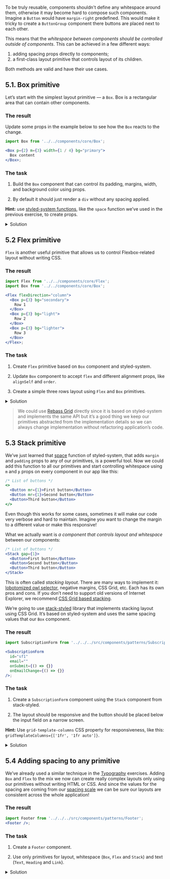 To be truly reusable, components shouldn't define any whitespace around them, otherwise it may become hard to compose such components. Imagine a `Button` would have `margin-right` predefined. This would make it tricky to create a `ButtonGroup` component there buttons are placed next to each other.

This means that the _whitespace between components should be controlled outside of components_. This can be achieved in a few different ways:

1. adding spacing props directly to components;
2. a first-class layout primitive that controls layout of its children.

Both methods are valid and have their use cases.

## 5.1. Box primitive

Let’s start with the simplest layout primitive — a `Box`. Box is a rectangular area that can contain other components.

### The result

Update some props in the example below to see how the `Box` reacts to the change.

```jsx
import Box from '../../components/core/Box';

<Box p={2} m={3} width={1 / 4} bg="primary">
  Box content
</Box>;
```

### The task

1. Build the `Box` component that can control its padding, margins, width, and background color using props.

2. By default it should just render a `div` without any spacing applied.

**Hint:** use [styled-system functions](https://styled-system.com/api), like the `space` function we’ve used in the previous exercise, to create props.

<details>
 <summary>Solution</summary>

```js static
import styled from 'styled-components';
import { space, color, width } from 'styled-system';

const Box = styled('div')(
  {
    boxSizing: 'border-box'
  },
  space,
  color,
  width
);

Box.propTypes = {
  ...space.propTypes,
  ...color.propTypes,
  ...width.propTypes
};

/** @component */
export default Box;
```

</details>

## 5.2 Flex primitive

`Flex` is another useful primitive that allows us to control Flexbox-related layout without writing CSS.

### The result

```jsx
import Flex from '../../components/core/Flex';
import Box from '../../components/core/Box';

<Flex flexDirection="column">
  <Box p={3} bg="secondary">
    Row 1
  </Box>
  <Box p={3} bg="light">
    Row 2
  </Box>
  <Box p={3} bg="lighter">
    Row 3
  </Box>
</Flex>;
```

### The task

1. Create `Flex` primitive based on `Box` component and styled-system.

2. Update `Box` component to accept `flex` and different alignment props, like `alignSelf` and `order`.

3. Create a simple three rows layout using `Flex` and `Box` primitives.

<details>
 <summary>Solution</summary>

```js static
import styled from 'styled-components';
import {
  flexWrap,
  flexDirection,
  alignItems,
  justifyContent
} from 'styled-system';
import Box from '../Box';

const Flex = styled(Box)(
  {
    display: 'flex'
  },
  flexWrap,
  flexDirection,
  alignItems,
  justifyContent
);

Flex.propTypes = {
  ...flexWrap.propTypes,
  ...flexDirection.propTypes,
  ...alignItems.propTypes,
  ...justifyContent.propTypes
};

/** @component */
export default Flex;
```

</details>

> We could use [Rebass Grid](https://grid.rebassjs.org/) directly since it is based on styled-system and implements the same API but it’s a good thing we keep our primitives abstracted from the implementation details so we can always change implementation without refactoring application’s code.

## 5.3 Stack primitive

We’ve just learned that [space](https://styled-system.com/api#space) function of styled-system, that adds `margin` and `padding` props to any of our primitives, is a powerful tool. Now we could add this function to all our primitives and start controlling whitespace using `m` and `p` props on every component in our app like this:

```jsx static
/* List of buttons */
<>
  <Button mr={1}>First button</Button>
  <Button mr={1}>Second button</Button>
  <Button>Third button</Button>
</>
```

Even though this works for some cases, sometimes it will make our code very verbose and hard to maintain. Imagine you want to change the margin to a different value or make this responsive!

What we actually want is _a component that controls layout and whitespace_ between our components:

```jsx static
/* List of buttons */
<Stack gap={1}>
  <Button>First button</Button>
  <Button>Second button</Button>
  <Button>Third button</Button>
</Stack>
```

This is often called _stacking layout_. There are many ways to implement it: [lobotomized owl selector](https://css-tricks.com/lobotomized-owls/), negative margins, CSS Grid, etc. Each has its own pros and cons. If you don’t need to support old versions of Internet Explorer, we recommend [CSS Grid based stacking](https://gridbyexample.com/examples/example28/).

We’re going to use [stack-styled](https://sapegin.github.io/stack-styled/) library that implements stacking layout using CSS Grid. It’s based on styled-system and uses the same spacing values that our `Box` component.

### The result

```jsx noeditor
import SubscriptionForm from '../../../src/components/patterns/SubscriptionForm';

<SubscriptionForm
  id="sf1"
  email=""
  onSubmit={() => {}}
  onEmailChange={() => {}}
/>;
```

### The task

1. Create a `SubscriptionForm` component using the `Stack` component from stack-styled.

2. The layout should be responsive and the button should be placed below the input field on a narrow screen.

**Hint:** Use `grid-template-columns` CSS property for responsiveness, like this: `gridTemplateColumns={['1fr', '1fr auto']}`.

<details>
 <summary>Solution</summary>

```js static
/* eslint-disable jsx-a11y/accessible-emoji */
import React from 'react';
import Stack from 'stack-styled';
import Box from '../../../src/components/core/Box';
import Button from '../../../src/components/core/Button';
import Input from '../../../src/components/core/Input';

const SubscriptionForm = ({
  id,
  onSubmit,
  onEmailChange,
  email,
  loading,
  success,
  error
}) => (
  <Stack
    gap={3}
    mb={2}
    gridTemplateColumns={['1fr', '1fr auto']}
    as="form"
    onSubmit={onSubmit}
  >
    <Input
      type="email"
      value={email}
      required
      placeholder="Email"
      aria-label="Email"
      aria-invalid={error && 'true'}
      aria-describedby={`${id}-info`}
      disabled={loading}
      onChange={onEmailChange}
    />
    <Button variant="primary" type="submit" disabled={loading}>
      Subscribe
    </Button>
  </Stack>
);

export default SubscriptionForm;
```

</details>

## 5.4 Adding spacing to any primitive

We’ve already used a similar technique in the [Typography](http://localhost:6061/#/Typography) exercises. Adding `Box` and `Flex` to the mix we now can create really complex layouts only using our primitives without writing HTML or CSS. And since the values for the spacing are coming from our [spacing scale](https://component-driven.github.io/component-driven-development/styleguide/#/Foundation?id=spacing) we can be sure our layouts are consistent across the whole application!

### The result

```jsx noeditor
import Footer from '../../../src/components/patterns/Footer';
<Footer />;
```

### The task

1. Create a `Footer` component.

2. Use only primitives for layout, whitespace (`Box`, `Flex` and `Stack`) and text (`Text`, `Heading` and `Link`).

<details>
 <summary>Solution</summary>

```js static
import React from 'react';
import Box from '../../../src/components/core/Box';
import Flex from '../../../src/components/core/Flex';
import Heading from '../../../src/components/core/Heading';
import Link from '../../../src/components/core/Link';
import Text from '../../../src/components/core/Text';
import { Inverted } from '../../../src/components/../ThemeProvider';
import SubscriptionForm from '../../../src/components/app/SubscriptionFormContainer';
import SvgDogPees from '../../../src/components/app/images/SvgDogPees';

const Footer = () => {
  return (
    <Inverted>
      <Flex
        px={5}
        py={4}
        flexDirection="column"
        bg="bg"
        color="secondary"
      >
        <Box mx="auto" mb={5}>
          <SvgDogPees width="100" />
        </Box>
        <Box mb={5} mx="auto" width={[1, 2 / 3, 1 / 2]}>
          <Heading size="l" as="h2" mb={4} align="center">
            Subscribe to our newsletter!
          </Heading>
          <SubscriptionForm />
        </Box>
        <Text variant="tertiary" align="center">
          © {new Date().getFullYear()}{' '}
          <Link href="https://okonet.ru/" shy>
            Andrey Okonetchnikov
          </Link>{' '}
          and{' '}
          <Link href="https://sapegin.me/" shy>
            Artem Sapegin
          </Link>
        </Text>
      </Flex>
    </Inverted>
  );
};

export default Footer;
```

</details>
